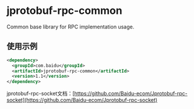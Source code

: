 jprotobuf-rpc-common
====================

Common base library for RPC implementation usage.

## 使用示例 ##

```xml
<dependency>
  <groupId>com.baidu</groupId>
  <artifactId>jprotobuf-rpc-common</artifactId>
  <version>1.1</version>
</dependency>
```

jprotobuf-rpc-socket文档：[https://github.com/Baidu-ecom/Jprotobuf-rpc-socket](https://github.com/Baidu-ecom/Jprotobuf-rpc-socket)